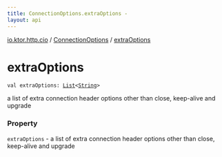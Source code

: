 ```yaml
---
title: ConnectionOptions.extraOptions - 
layout: api
---
```


<div class='api-docs-breadcrumbs'><a href="../index.html">io.ktor.http.cio</a> / <a href="index.html">ConnectionOptions</a> / <a href="./extra-options.html">extraOptions</a></div>

# extraOptions

<div class="signature"><code><span class="keyword">val </span><span class="identifier">extraOptions</span><span class="symbol">: </span><a href="https://kotlinlang.org/api/latest/jvm/stdlib/kotlin.collections/-list/index.html"><span class="identifier">List</span></a><span class="symbol">&lt;</span><a href="https://kotlinlang.org/api/latest/jvm/stdlib/kotlin/-string/index.html"><span class="identifier">String</span></a><span class="symbol">&gt;</span></code></div>

a list of extra connection header options other than close, keep-alive and upgrade

### Property

<code>extraOptions</code> - a list of extra connection header options other than close, keep-alive and upgrade